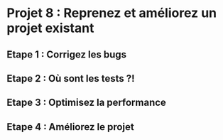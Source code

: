 # Projet 8 : Reprenez et améliorez un projet existant

## Etape 1 : Corrigez les bugs

## Etape 2 : Où sont les tests ?!

## Etape 3 : Optimisez la performance

## Etape 4 : Améliorez le projet
